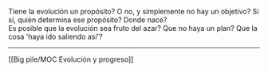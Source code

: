 Tiene la evolución un propósito? O no, y simplemente no hay un objetivo? Si sí, quién determina ese propósito? Donde nace?  
Es posible que la evolución sea fruto del azar? Que no haya un plan? Que la cosa 'haya ido saliendo así'?

---
[[Big pile/MOC Evolución y progreso]]